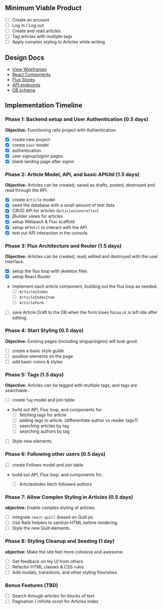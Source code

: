 ## Minimum Viable Product

<!-- This is a Markdown checklist. Use it to keep track of your
progress. Put an x between the brackets for a checkmark: [x] -->

- [ ] Create an account
- [ ] Log in / Log out
- [ ] Create and read articles
- [ ] Tag articles with multiple tags
- [ ] Apply complex styling to Articles while writing

## Design Docs
* [View Wireframes][views]
* [React Components][components]
* [Flux Stores][stores]
* [API endpoints][api-endpoints]
* [DB schema][schema]

[views]: ./docs/views.md
[components]: ./docs/components.md
[stores]: ./docs/stores.md
[api-endpoints]: ./docs/api-endpoints.md
[schema]: ./docs/schema.md

## Implementation Timeline

### Phase 1: Backend setup and User Authentication (0.5 days)

**Objective:** Functioning rails project with Authentication

- [x] create new project
- [x] create `User` model
- [x] authentication
- [x] user signup/signin pages
- [x] blank landing page after signin

### Phase 2: Article Model, API, and basic APIUtil (1.5 days)

**Objective:** Articles can be created, saved as drafts, posted, destroyed and read through
the API.

- [x] create `Article` model
- [x] seed the database with a small amount of test data
- [x] CRUD API for articles (`ArticlesController`)
- [x] jBuilder views for articles
- [x] setup Webpack & Flux scaffold
- [x] setup `APIUtil` to interact with the API
- [x] test out API interaction in the console.

### Phase 3: Flux Architecture and Router (1.5 days)

**Objective:** Articles can be created, read, edited and destroyed with the
user interface.

- [x] setup the flux loop with skeleton files
- [x] setup React Router
- implement each article component, building out the flux loop as needed.
  - [ ] `ArticlesIndex`
  - [ ] `ArticleIndexItem`
  - [ ] `ArticleForm`
- [ ] save Article Draft to the DB when the form loses focus or is left idle
  after editing.

### Phase 4: Start Styling (0.5 days)

**Objective:** Existing pages (including singup/signin) will look good.

- [ ] create a basic style guide
- [ ] position elements on the page
- [ ] add basic colors & styles

### Phase 5: Tags (1.5 days)

**Objective:** Articles can be tagged with multiple tags, and tags are searchable.

- [ ] create `Tag` model and join table
- build out API, Flux loop, and components for:
  - [ ] fetching tags for article
  - [ ] adding tags to article, (differentiate author vs reader tags?)
  - [ ] searching articles by tag
  - [ ] searching authors by tag
- [ ] Style new elements

### Phase 6: Following other users (0.5 days)
- [ ] create Follows model and join table
- build out API, Flux loop, and components for:
  - [ ] ArticlesIndex fetch followed authors


### Phase 7: Allow Complex Styling in Articles (0.5 days)

**objective:** Enable complex styling of articles.

- [ ] Integrate `react-quill` (based on Quill.js).
- [ ] Use Rails helpers to sanitize HTML before rendering.
- [ ] Style the new Quill elements.

### Phase 8: Styling Cleanup and Seeding (1 day)

**objective:** Make the site feel more cohesive and awesome.

- [ ] Get feedback on my UI from others
- [ ] Refactor HTML classes & CSS rules
- [ ] Add modals, transitions, and other styling flourishes.

### Bonus Features (TBD)
- [ ] Search through articles for blocks of text
- [ ] Pagination / infinite scroll for Articles Index

[phase-one]: ./docs/phases/phase1.md
[phase-two]: ./docs/phases/phase2.md
[phase-three]: ./docs/phases/phase3.md
[phase-four]: ./docs/phases/phase4.md
[phase-five]: ./docs/phases/phase5.md
